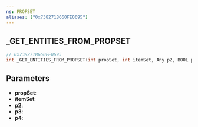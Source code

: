 ```yaml
---
ns: PROPSET
aliases: ["0x738271B660FE0695"]
---
```

## _GET_ENTITIES_FROM_PROPSET

```c
// 0x738271B660FE0695
int _GET_ENTITIES_FROM_PROPSET(int propSet, int itemSet, Any p2, BOOL p3, BOOL p4);
```

## Parameters
* **propSet**:
* **itemSet**:
* **p2**:
* **p3**:
* **p4**:
